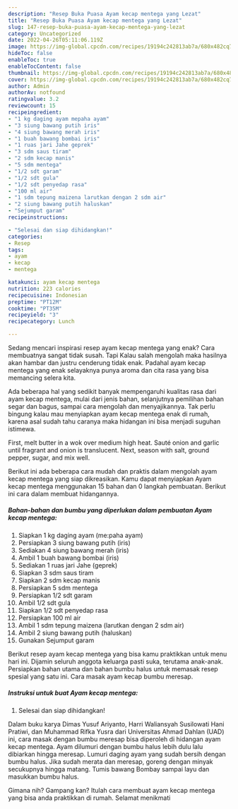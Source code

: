 ```yaml
---
description: "Resep Buka Puasa Ayam kecap mentega yang Lezat"
title: "Resep Buka Puasa Ayam kecap mentega yang Lezat"
slug: 147-resep-buka-puasa-ayam-kecap-mentega-yang-lezat
category: Uncategorized
date: 2022-04-26T05:11:06.119Z
image: https://img-global.cpcdn.com/recipes/19194c242813ab7a/680x482cq70/ayam-kecap-mentega-foto-resep-utama.jpg
hideToc: false
enableToc: true
enableTocContent: false
thumbnail: https://img-global.cpcdn.com/recipes/19194c242813ab7a/680x482cq70/ayam-kecap-mentega-foto-resep-utama.jpg
cover: https://img-global.cpcdn.com/recipes/19194c242813ab7a/680x482cq70/ayam-kecap-mentega-foto-resep-utama.jpg
author: Admin
authorAv: notfound
ratingvalue: 3.2
reviewcount: 15
recipeingredient:
- "1 kg daging ayam mepaha ayam"
- "3 siung bawang putih iris"
- "4 siung bawang merah iris"
- "1 buah bawang bombai iris"
- "1 ruas jari Jahe geprek"
- "3 sdm saus tiram"
- "2 sdm kecap manis"
- "5 sdm mentega"
- "1/2 sdt garam"
- "1/2 sdt gula"
- "1/2 sdt penyedap rasa"
- "100 ml air"
- "1 sdm tepung maizena larutkan dengan 2 sdm air"
- "2 siung bawang putih haluskan"
- "Sejumput garam"
recipeinstructions:

- "Selesai dan siap dihidangkan!"
categories:
- Resep
tags:
- ayam
- kecap
- mentega

katakunci: ayam kecap mentega 
nutrition: 223 calories
recipecuisine: Indonesian
preptime: "PT12M"
cooktime: "PT35M"
recipeyield: "3"
recipecategory: Lunch

---
```



Sedang mencari inspirasi resep ayam kecap mentega yang enak? Cara membuatnya sangat tidak susah. Tapi Kalau salah mengolah maka hasilnya akan hambar dan justru cenderung tidak enak. Padahal ayam kecap mentega yang enak selayaknya punya aroma dan cita rasa yang bisa memancing selera kita.


Ada beberapa hal yang sedikit banyak mempengaruhi kualitas rasa dari ayam kecap mentega, mulai dari jenis bahan, selanjutnya pemilihan bahan segar dan bagus, sampai cara mengolah dan menyajikannya. Tak perlu bingung kalau mau menyiapkan ayam kecap mentega enak di rumah, karena asal sudah tahu caranya maka hidangan ini bisa menjadi suguhan istimewa.

First, melt butter in a wok over medium high heat. Sauté onion and garlic until fragrant and onion is translucent. Next, season with salt, ground pepper, sugar, and mix well.


Berikut ini ada beberapa cara mudah dan praktis dalam mengolah ayam kecap mentega yang siap dikreasikan. Kamu dapat menyiapkan Ayam kecap mentega menggunakan 15 bahan dan 0 langkah pembuatan. Berikut ini cara dalam membuat hidangannya.

<!--inarticleads1-->

##### Bahan-bahan dan bumbu yang diperlukan dalam pembuatan Ayam kecap mentega:

1. Siapkan 1 kg daging ayam (me:paha ayam)
1. Persiapkan 3 siung bawang putih (iris)
1. Sediakan 4 siung bawang merah (iris)
1. Ambil 1 buah bawang bombai (iris)
1. Sediakan 1 ruas jari Jahe (geprek)
1. Siapkan 3 sdm saus tiram
1. Siapkan 2 sdm kecap manis
1. Persiapkan 5 sdm mentega
1. Persiapkan 1/2 sdt garam
1. Ambil 1/2 sdt gula
1. Siapkan 1/2 sdt penyedap rasa
1. Persiapkan 100 ml air
1. Ambil 1 sdm tepung maizena (larutkan dengan 2 sdm air)
1. Ambil 2 siung bawang putih (haluskan)
1. Gunakan Sejumput garam


Berikut resep ayam kecap mentega yang bisa kamu praktikkan untuk menu hari ini. Dijamin seluruh anggota keluarga pasti suka, terutama anak-anak. Persiapkan bahan utama dan bahan bumbu halus untuk memasak resep spesial yang satu ini. Cara masak ayam kecap bumbu meresap. 

<!--inarticleads2-->

##### Instruksi untuk buat Ayam kecap mentega:


1. Selesai dan siap dihidangkan!

Dalam buku karya Dimas Yusuf Ariyanto, Harri Waliansyah Susilowati Hani Pratiwi, dan Muhammad Rifka Yusra dari Universitas Ahmad Dahlan (UAD) ini, cara masak dengan bumbu meresap bisa diperoleh di hidangan ayam kecap mentega. Ayam dilumuri dengan bumbu halus lebih dulu lalu dibiarkan hingga meresap. Lumuri daging ayam yang sudah bersih dengan bumbu halus. Jika sudah merata dan meresap, goreng dengan minyak secukupnya hingga matang. Tumis bawang Bombay sampai layu dan masukkan bumbu halus. 

Gimana nih? Gampang kan? Itulah cara membuat ayam kecap mentega yang bisa anda praktikkan di rumah. Selamat menikmati
